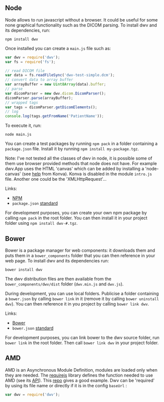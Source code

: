 ## Node

Node allows to run javascript without a browser. It could be useful for some none graphical functionality such as the DICOM parsing. To install dwv and its dependencies, run:

```
npm install dwv
```

Once installed you can create a `main.js` file such as:

```javascript
var dwv = require('dwv');
var fs = require('fs');

// read DICOM file
var data = fs.readFileSync('dwv-test-simple.dcm');
// convert data to array buffer
var arrayBuffer = new Uint8Array(data).buffer;
// parse
var dicomParser = new dwv.dicom.DicomParser();
dicomParser.parse(arrayBuffer);
// wrapped tags
var tags = dicomParser.getDicomElements();
// log
console.log(tags.getFromName('PatientName'));
```

To execute it, run:

```
node main.js
```

You can create a test packages by running `npm pack` in a folder containing a `package.json` file. Install it 
by running `npm install my-package.tgz`.

Note: I've not tested all the classes of dwv in node, it is possible some of them use browser provided methods that node does not have. For example dwv.App uses the HTML 'canvas' which can be added by installing a 'node-canvas' (see [help](https://github.com/konvajs/konva#5-nodejs) from Konva). Konva is disabled in the module `intro.js` file. Another one could be the 'XMLHttpRequest'...

Links:
 * [NPM](https://www.npmjs.com/)
 * `package.json` [standard](https://docs.npmjs.com/files/package.json)

For development purposes, you can create your own npm package by calling `npm pack` in the root folder. You can then install it in your project folder using `npm install dwv-#.tgz`.

## Bower

Bower is a package manager for web components: it downloads them and puts them in a `bower_components` folder that you can then reference in your web page. To install dwv and its dependencies run:

    bower install dwv

The dwv distribution files are then available from the `bower_components/dwv/dist` folder (`dwv.min.js` and `dwv.js`).

During development, you can use local folders. Publicise a folder containing a `bower.json` by calling `bower link` in it (remove it by calling `bower uninstall dwv`). You can then reference it in you project by calling `bower link dwv`.

Links:
 * [Bower](https://bower.io/)
 * `bower.json` [standard](https://github.com/bower/spec/blob/master/json.md)

For development purposes, you can link bower to the dwv source folder, run `bower link` in the root folder. Then call `bower link dwv` in your project folder.

## AMD

AMD is an Asynchronous Module Definition, modules are loaded only when they are needed. The [requirejs](http://requirejs.org) library defines the function needed to use AMD (see its [API](http://requirejs.org/docs/api.html)). This [repo](https://github.com/volojs/create-template) gives a good example. Dwv can be 'required' by using its file name or directly if it is in the config `baseUrl` :

```javascript
var dwv = require('dwv');
```